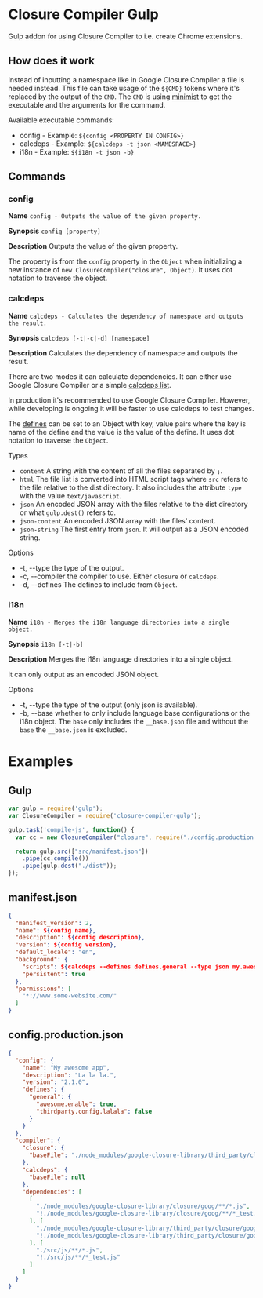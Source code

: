 # Closure Compiler Gulp
Gulp addon for using Closure Compiler to i.e. create Chrome extensions.

## How does it work
Instead of inputting a namespace like in Google Closure Compiler a file is
needed instead. This file can take usage of the `${CMD}` tokens where it's
replaced by the output of the `CMD`. The `CMD` is using
[minimist](https://github.com/substack/minimist) to get the executable and the
arguments for the command.

Available executable commands:
* config - Example: `${config <PROPERTY IN CONFIG>}`
* calcdeps - Example: `${calcdeps -t json <NAMESPACE>}`
* i18n - Example: `${i18n -t json -b}`

## Commands
### config
**Name**
`config - Outputs the value of the given property.`

**Synopsis**
`config [property]`

**Description**
Outputs the value of the given property.

The property is from the `config` property in the `Object` when initializing a
new instance of `new ClosureCompiler("closure", Object)`. It uses dot notation
to traverse the object.

### calcdeps
**Name**
`calcdeps - Calculates the dependency of namespace and outputs the result.`

**Synopsis**
`calcdeps [-t|-c|-d] [namespace]`

**Description**
Calculates the dependency of namespace and outputs the result.

There are two modes it can calculate dependencies. It can either use Google
Closure Compiler or a simple
[calcdeps list](https://github.com/google/closure-library/blob/master/closure/bin/calcdeps.py).

In production it's recommended to use Google Closure Compiler. However, while
developing is ongoing it will be faster to use calcdeps to test changes.

The [defines](https://github.com/google/closure-compiler/wiki/Annotating-JavaScript-for-the-Closure-Compiler#define-type-description)
can be set to an Object with key, value pairs where the key is name of the
define and the value is the value of the define. It uses dot notation to
traverse the `Object`.

Types
* `content`       A string with the content of all the files separated by `;`.
* `html`          The file list is converted into HTML script tags where `src`
                  refers to the file relative to the dist directory. It also
                  includes the attribute `type` with the value
                  `text/javascript`.
* `json`          An encoded JSON array with the files relative to the dist
                  directory or what `gulp.dest()` refers to.
* `json-content`  An encoded JSON array with the files' content.
* `json-string`   The first entry from `json`. It will output as a JSON encoded
                  string.

Options
* -t, --type      the type of the output.
* -c, --compiler  the compiler to use. Either `closure` or `calcdeps`.
* -d, --defines   The defines to include from `Object`.

### i18n
**Name**
`i18n - Merges the i18n language directories into a single object.`

**Synopsis**
`i18n [-t|-b]`

**Description**
Merges the i18n language directories into a single object.

It can only output as an encoded JSON object.

Options
* -t, --type      the type of the output (only json is available).
* -b, --base      whether to only include language base configurations or the
                  i18n object. The `base` only includes the `__base.json` file
                  and without the `base` the `__base.json` is excluded.

# Examples
## Gulp
```javascript
var gulp = require('gulp');
var ClosureCompiler = require('closure-compiler-gulp');

gulp.task('compile-js', function() {
  var cc = new ClosureCompiler("closure", require("./config.production.json"));

  return gulp.src(["src/manifest.json"])
    .pipe(cc.compile())
    .pipe(gulp.dest("./dist"));
});
```

## manifest.json
```json
{
  "manifest_version": 2,
  "name": ${config name},
  "description": ${config description},
  "version": ${config version},
  "default_locale": "en",
  "background": {
    "scripts": ${calcdeps --defines defines.general --type json my.awesome.app},
    "persistent": true
  },
  "permissions": [
    "*://www.some-website.com/"
  ]
}
```

## config.production.json
```json
{
  "config": {
    "name": "My awesome app",
    "description": "La la la.",
    "version": "2.1.0",
    "defines": {
      "general": {
        "awesome.enable": true,
        "thirdparty.config.lalala": false
      }
    }
  },
  "compiler": {
    "closure": {
      "baseFile": "./node_modules/google-closure-library/third_party/closure/goog/base.js"
    },
    "calcdeps": {
      "baseFile": null
    },
    "dependencies": [
      [
        "./node_modules/google-closure-library/closure/goog/**/*.js",
        "!./node_modules/google-closure-library/closure/goog/**/*_test.js"
      ], [
        "./node_modules/google-closure-library/third_party/closure/goog/**/*.js",
        "!./node_modules/google-closure-library/third_party/closure/goog/**/*_test.js"
      ], [
        "./src/js/**/*.js",
        "!./src/js/**/*_test.js"
      ]
    ]
  }
}
```
